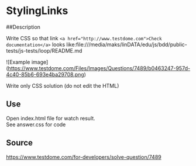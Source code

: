 # StylingLinks

##Description

Write CSS so that link `<a href="http://www.testdome.com">Check documentation</a>` looks like:file:///media/maks/linDATA/edu/js/bdd/public-tests/js-tests/loop/README.md


![Example image]
(https://www.testdome.com/Files/Images/Questions/7489/b0463247-957d-4c40-85b6-693e4ba29708.png)

Write only CSS solution (do not edit the HTML)

## Use
Open index.html file for watch result.  
See answer.css for code

## Source  
https://www.testdome.com/for-developers/solve-question/7489